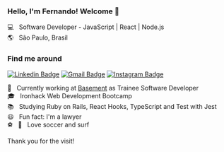 ### Hello, I'm  Fernando! Welcome 👋

:computer: &nbsp; Software Developer - JavaScript | React | Node.js <br>
:earth_americas: &nbsp; São Paulo, Brasil

### Find me around

[![Linkedin Badge](https://img.shields.io/badge/-FernandoBorrelli-blue?style=flat-square&logo=Linkedin&logoColor=white&link=https://www.linkedin.com/in/fernando-borrelli)](https://www.linkedin.com/in/fernando-borrelli)
[![Gmail Badge](https://img.shields.io/badge/-flborrelli@gmail.com-c14438?style=flat-square&logo=Gmail&logoColor=white&link=mailto:flborrelli@gmail.com)](mailto:flborrelli@gmail.com)
[![Instagram Badge](https://img.shields.io/badge/-@feborrelli-blueviolet?style=flat-square&logo=Instagram&logoColor=white&link=https://www.instagram.com/feborrelli/)](https://www.instagram.com/feborrelli/) 

:office: &nbsp; Currently working at [Basement](https://www.basement.io) as Trainee Software Developer<br>
:mortar_board: &nbsp; Ironhack Web Development Bootcamp<br>
:books: &nbsp; Studying Ruby on Rails, React Hooks, TypeScript and Test with Jest<br>
:smiley: &nbsp; Fun fact: I'm a lawyer<br>
:soccer: &nbsp; :ocean: &nbsp; Love soccer and surf<br>


Thank you for the visit!

